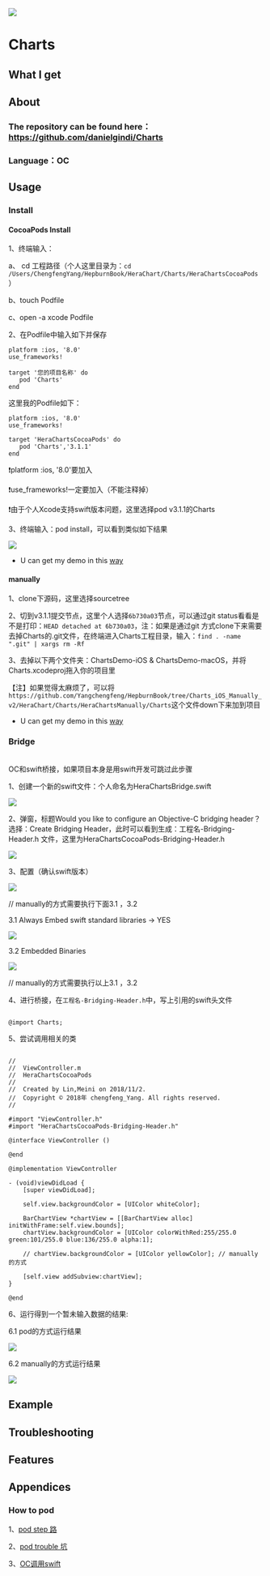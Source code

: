 ![](https://github.com/Yangchengfeng/HepburnBook/blob/master/HeraChart/Charts/topic.png)

# Charts

## What I get


## About

### The repository can be found here：https://github.com/danielgindi/Charts

### Language：OC


## Usage

### Install

#### CocoaPods Install

1、终端输入：

a、 cd 工程路径（个人这里目录为：`cd /Users/ChengfengYang/HepburnBook/HeraChart/Charts/HeraChartsCocoaPods`）

b、touch Podfile

c、open -a xcode Podfile​

2、在Podfile​中输入如下并保存

```
platform :ios, '8.0'
use_frameworks!

target '您的项目名称' do
   pod 'Charts'
end

```
这里我的Podfile如下：

```
platform :ios, '8.0'
use_frameworks!

target 'HeraChartsCocoaPods' do
   pod 'Charts','3.1.1'
end

```

❗️platform :ios, '8.0'要加入

❗️use_frameworks!一定要加入（不能注释掉）

❗️由于个人Xcode支持swift版本问题，这里选择pod v3.1.1的Charts

3、终端输入：pod install，可以看到类似如下结果

![](https://github.com/Yangchengfeng/HepburnBook/blob/Charts_iOS_Cocoapods/HeraChart/Charts/result.png)

- U can get my demo in this [way](https://github.com/Yangchengfeng/HepburnBook/tree/master/HeraChart/Charts/HeraChartsCocoaPods)

#### manually

1、clone下源码，这里选择sourcetree

2、切到v3.1.1提交节点，这里个人选择`6b730a03`节点，可以通过git status看看是不是打印：` HEAD detached at 6b730a03 `，注：如果是通过git 方式clone下来需要去掉Charts的.git文件，在终端进入Charts工程目录，输入：` find . -name ".git" | xargs rm -Rf `

3、去掉以下两个文件夹：ChartsDemo-iOS & ChartsDemo-macOS，并将Charts.xcodeproj拖入你的项目里

【注】如果觉得太麻烦了，可以将`https://github.com/Yangchengfeng/HepburnBook/tree/Charts_iOS_Manually_v2/HeraChart/Charts/HeraChartsManually/Charts`这个文件down下来加到项目

- U can get my demo in this [way](https://github.com/Yangchengfeng/HepburnBook/tree/Charts_iOS_Manually_v2/HeraChart/Charts/HeraChartsManually)

### Bridge

<br>OC和swift桥接，如果项目本身是用swift开发可跳过此步骤</br>

1、创建一个新的swift文件：个人命名为HeraChartsBridge.swift

![](https://github.com/Yangchengfeng/HepburnBook/blob/Charts_iOS_Cocoapods/HeraChart/Charts/create_swift.png)

2、弹窗，标题Would you like to configure an Objective-C bridging header？选择：Create Bridging Header，此时可以看到生成：工程名-Bridging-Header.h 文件，这里为HeraChartsCocoaPods-Bridging-Header.h

![](https://github.com/Yangchengfeng/HepburnBook/blob/Charts_iOS_Cocoapods/HeraChart/Charts/bridge.png)

3、配置（确认swift版本）

![](https://github.com/Yangchengfeng/HepburnBook/blob/Charts_iOS_Cocoapods/HeraChart/Charts/sure_version.png)

// manually的方式需要执行下面3.1 ，3.2

3.1 Always Embed swift standard libraries -> YES

![](https://github.com/Yangchengfeng/HepburnBook/blob/Charts_iOS_Manually_v2/HeraChart/Charts/manuall_settings.png)

3.2 Embedded Binaries

![](https://github.com/Yangchengfeng/HepburnBook/blob/Charts_iOS_Manually_v2/HeraChart/Charts/manually_setting_add_framework.png)

// manually的方式需要执行以上3.1 ，3.2

4、进行桥接，在`工程名-Bridging-Header.h`中，写上引用的swift头文件

```

@import Charts;

```

5、尝试调用相关的类

```

//
//  ViewController.m
//  HeraChartsCocoaPods
//
//  Created by Lin,Meini on 2018/11/2.
//  Copyright © 2018年 chengfeng_Yang. All rights reserved.
//

#import "ViewController.h"
#import "HeraChartsCocoaPods-Bridging-Header.h"

@interface ViewController ()

@end

@implementation ViewController

- (void)viewDidLoad {
    [super viewDidLoad];

    self.view.backgroundColor = [UIColor whiteColor];

    BarChartView *chartView = [[BarChartView alloc] initWithFrame:self.view.bounds];
    chartView.backgroundColor = [UIColor colorWithRed:255/255.0 green:101/255.0 blue:136/255.0 alpha:1];
    
    // chartView.backgroundColor = [UIColor yellowColor]; // manually的方式
    
    [self.view addSubview:chartView];
}

@end

```

6、运行得到一个暂未输入数据的结果:

6.1 pod的方式运行结果

![](https://github.com/Yangchengfeng/HepburnBook/blob/Charts_iOS_Cocoapods/HeraChart/Charts/result_nodata_run_on_6plus.png)

6.2 manually的方式运行结果

![](https://github.com/Yangchengfeng/HepburnBook/blob/Charts_iOS_Manually_v2/HeraChart/Charts/manually_result.png)

## Example

## Troubleshooting


## Features


## Appendices

### How to pod

1、[pod step 路](https://www.jianshu.com/p/6bf9e2d8e9db)

2、[pod trouble 坑](https://www.jianshu.com/p/1062907fee17)

3、[OC调用swift](https://www.jianshu.com/p/9f757a09eacd)


